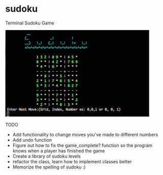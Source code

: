 # sudoku
Terminal Sudoku Game

![alt tag](https://github.com/kromitj/sudoku/blob/master/sudoku-screen.png)

TODO
  * Add functionality to change moves you've made to different numbers
  * Add undo function
  * Figure out how to fix the game_complete? function so the program knows when a player has finished the game
  * Create a library of sudoku levels
  * refactor the class, learn how to implement classes better
  * Memorize the spelling of sudoku :)
